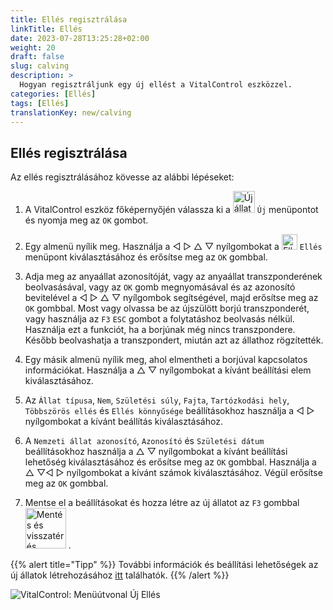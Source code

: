 ```yaml
---
title: Ellés regisztrálása
linkTitle: Ellés
date: 2023-07-28T13:25:28+02:00
weight: 20
draft: false
slug: calving
description: >
  Hogyan regisztráljunk egy új ellést a VitalControl eszközzel.
categories: [Ellés]
tags: [Ellés]
translationKey: new/calving
---
```

## Ellés regisztrálása

Az ellés regisztrálásához kövesse az alábbi lépéseket:

1. A VitalControl eszköz főképernyőjén válassza ki a <img src="/icons/main/new-animal.svg" width="35" align="bottom" alt="Új állat" /> `Új` menüpontot és nyomja meg az `OK` gombot.

2. Egy almenü nyílik meg. Használja a ◁ ▷ △ ▽ nyílgombokat a <img src="/icons/actions/calving.svg" width="25" align="bottom" alt="Ellés" /> `Ellés` menüpont kiválasztásához és erősítse meg az `OK` gombbal.

3. Adja meg az anyaállat azonosítóját, vagy az anyaállat transzponderének beolvasásával, vagy az `OK` gomb megnyomásával és az azonosító bevitelével a ◁ ▷ △ ▽ nyílgombok segítségével, majd erősítse meg az `OK` gombbal. Most vagy olvassa be az újszülött borjú transzponderét, vagy használja az `F3` `ESC` gombot a folytatáshoz beolvasás nélkül. Használja ezt a funkciót, ha a borjúnak még nincs transzpondere. Később beolvashatja a transzpondert, miután azt az állathoz rögzítették.

4. Egy másik almenü nyílik meg, ahol elmentheti a borjúval kapcsolatos információkat. Használja a △ ▽ nyílgombokat a kívánt beállítási elem kiválasztásához.

5. Az `Állat típusa`, `Nem`, `Születési súly`, `Fajta`, `Tartózkodási hely`, `Többszörös ellés` és `Ellés könnyűsége` beállításokhoz használja a ◁ ▷ nyílgombokat a kívánt beállítás kiválasztásához.

6. A `Nemzeti állat azonosító`, `Azonosító` és `Születési dátum` beállításokhoz használja a △ ▽ nyílgombokat a kívánt beállítási lehetőség kiválasztásához és erősítse meg az `OK` gombbal. Használja a △ ▽◁ ▷ nyílgombokat a kívánt számok kiválasztásához. Végül erősítse meg az `OK` gombbal.

7. Mentse el a beállításokat és hozza létre az új állatot az `F3` gombbal &nbsp;<img src="/icons/footer/save_exit.svg" width="65" align="bottom" alt="Mentés és visszatérés" />&nbsp;.

{{% alert title="Tipp" %}}
További információk és beállítási lehetőségek az új állatok létrehozásához [itt](../../settings/animal-registration/) találhatók.
{{% /alert %}}


   ![VitalControl: Menüútvonal Új Ellés](../images/calving.png "Ellés regisztrálása")
